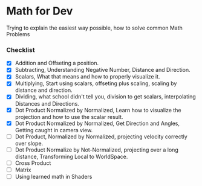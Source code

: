 # Math for Dev
Trying to explain the easiest way possible, how to solve common Math Problems

### Checklist
- [x] Addition and Offseting a position.
- [x] Subtracting, Understanding Negative Number, Distance and Direction.
- [x] Scalars, What that means and how to properly visualize it.
- [x] Multiplying, Start using scalars, offseting plus scaling, scaling by distance and direction.
- [x] Dividing, what school didn't tell you, division to get scalars, interpolating Distances and Directions.
- [x] Dot Product Normalized by Normalized, Learn how to visualize the projection and how to use the scalar result.
- [x] Dot Product Normalized by Normalized, Get Direction and Angles, Getting caught in camera view.
- [ ] Dot Product, Normalized by Normalized, projecting velocity correctly over slope.
- [ ] Dot Product Normalize by Not-Normalized, projecting over a long distance, Transforming Local to WorldSpace.
- [ ] Cross Product
- [ ] Matrix
- [ ] Using learned math in Shaders
